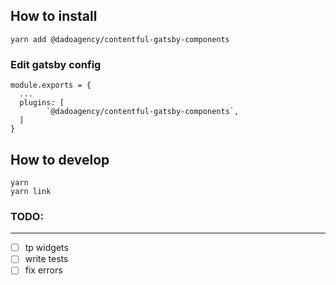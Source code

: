 ## How to install

`yarn add @dadoagency/contentful-gatsby-components`

### Edit gatsby config

```
module.exports = {
  ...
  plugins: [
        `@dadoagency/contentful-gatsby-components`,
  ]
}
```

## How to develop

```
yarn
yarn link
```

### TODO:

---

- [ ] tp widgets
- [ ] write tests
- [ ] fix errors
